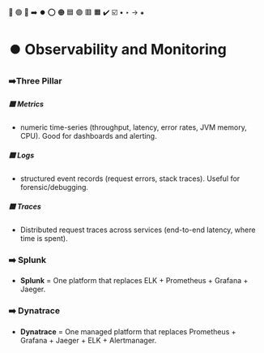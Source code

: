 🔵 🟢 🔴 ➡️ ⏺️ ⭕ 🟠 🟦 🟣 🟥 🟧 ✔️ ☑️ • ‣ → ⁕

# ⏺️ Observability and Monitoring

### ➡️Three Pillar

##### 🟦 Metrics

- numeric time-series (throughput, latency, error rates, JVM memory, CPU). Good for dashboards and alerting.

##### 🟦 Logs

- structured event records (request errors, stack traces). Useful for forensic/debugging.

##### 🟦 Traces

- Distributed request traces across services (end-to-end latency, where time is spent).

### ➡️ Splunk

- **Splunk** = One platform that replaces ELK + Prometheus + Grafana + Jaeger.

### ➡️ Dynatrace

- **Dynatrace** = One managed platform that replaces Prometheus + Grafana + Jaeger + ELK + Alertmanager.

